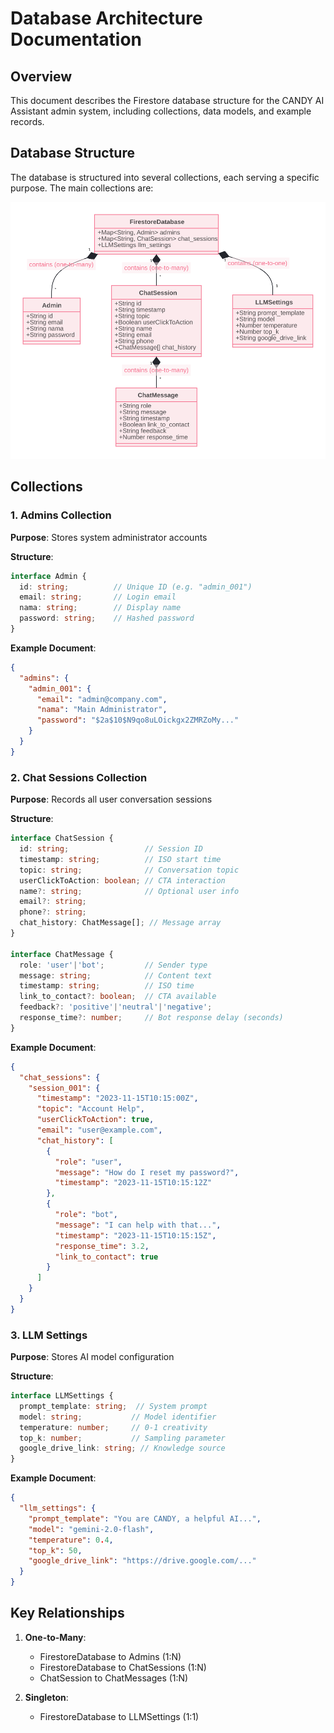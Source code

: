 
# Database Architecture Documentation

## Overview
This document describes the Firestore database structure for the CANDY AI Assistant admin system, including collections, data models, and example records.

## Database Structure
The database is structured into several collections, each serving a specific purpose. The main collections are:
<!-- import image from image/data_architecture/png -->
![Database Structure](/documentation/diagram/data_architecture.svg)

## Collections

### 1. Admins Collection
**Purpose**: Stores system administrator accounts

**Structure**:
```typescript
interface Admin {
  id: string;          // Unique ID (e.g. "admin_001")
  email: string;       // Login email
  nama: string;        // Display name
  password: string;    // Hashed password
}
```

**Example Document**:
```json
{
  "admins": {
    "admin_001": {
      "email": "admin@company.com",
      "nama": "Main Administrator",
      "password": "$2a$10$N9qo8uLOickgx2ZMRZoMy..."
    }
  }
}
```

### 2. Chat Sessions Collection
**Purpose**: Records all user conversation sessions

**Structure**:
```typescript
interface ChatSession {
  id: string;                 // Session ID
  timestamp: string;          // ISO start time
  topic: string;              // Conversation topic
  userClickToAction: boolean; // CTA interaction
  name?: string;              // Optional user info
  email?: string;
  phone?: string;
  chat_history: ChatMessage[]; // Message array
}

interface ChatMessage {
  role: 'user'|'bot';         // Sender type
  message: string;            // Content text
  timestamp: string;          // ISO time
  link_to_contact?: boolean;  // CTA available
  feedback?: 'positive'|'neutral'|'negative';
  response_time?: number;     // Bot response delay (seconds)
}
```

**Example Document**:
```json
{
  "chat_sessions": {
    "session_001": {
      "timestamp": "2023-11-15T10:15:00Z",
      "topic": "Account Help",
      "userClickToAction": true,
      "email": "user@example.com",
      "chat_history": [
        {
          "role": "user",
          "message": "How do I reset my password?",
          "timestamp": "2023-11-15T10:15:12Z"
        },
        {
          "role": "bot",
          "message": "I can help with that...",
          "timestamp": "2023-11-15T10:15:15Z",
          "response_time": 3.2,
          "link_to_contact": true
        }
      ]
    }
  }
}
```

### 3. LLM Settings
**Purpose**: Stores AI model configuration

**Structure**:
```typescript
interface LLMSettings {
  prompt_template: string;  // System prompt
  model: string;           // Model identifier
  temperature: number;     // 0-1 creativity
  top_k: number;           // Sampling parameter
  google_drive_link: string; // Knowledge source
}
```

**Example Document**:
```json
{
  "llm_settings": {
    "prompt_template": "You are CANDY, a helpful AI...",
    "model": "gemini-2.0-flash",
    "temperature": 0.4,
    "top_k": 50,
    "google_drive_link": "https://drive.google.com/..."
  }
}
```

## Key Relationships
1. **One-to-Many**:
   - FirestoreDatabase to Admins (1:N)
   - FirestoreDatabase to ChatSessions (1:N)
   - ChatSession to ChatMessages (1:N)

2. **Singleton**:
   - FirestoreDatabase to LLMSettings (1:1)
